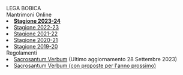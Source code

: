 <th>LEGA BOBICA<br/></th><td>Mantrimoni Online<br/></td><li><b><a href="https://denno985.github.io/lega-bobica/23-24/index.html" class="active">Stagione 2023-24</a></b></li><li><a href="https://denno985.github.io/lega-bobica/22-23/index.html" class="active">Stagione 2022-23</a></li><li><a href="https://denno985.github.io/lega-bobica/21-22/index.html" class="active">Stagione 2021-22</a></li><li><a href="https://denno985.github.io/lega-bobica/20-21/index.html" class="active">Stagione 2020-21</a></li><li><a href="https://denno985.github.io/lega-bobica/19-20/index.html" class="active">Stagione 2019-20</a></li><td>Regolamenti<br/></td><li><a href="https://denno985.github.io/lega-bobica/verbum.pdf" class="active">Sacrosantum Verbum</a> (Ultimo aggiornamento 28 Settembre 2023)</li><li><a href="https://docs.google.com/document/d/1_lRhOc4dXa_mjaSXVoDof4Uv6nLIwqwC9dUkbgvBuSU/edit" class="active">Sacrosantum Verbum (con proposte per l'anno prossimo)</a></li>